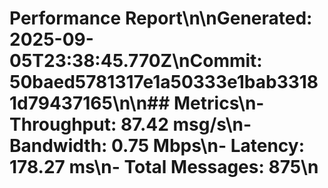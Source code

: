 # Performance Report\n\n**Generated:** 2025-09-05T23:38:45.770Z\n**Commit:** 50baed5781317e1a50333e1bab33181d79437165\n\n## Metrics\n- **Throughput:** 87.42 msg/s\n- **Bandwidth:** 0.75 Mbps\n- **Latency:** 178.27 ms\n- **Total Messages:** 875\n